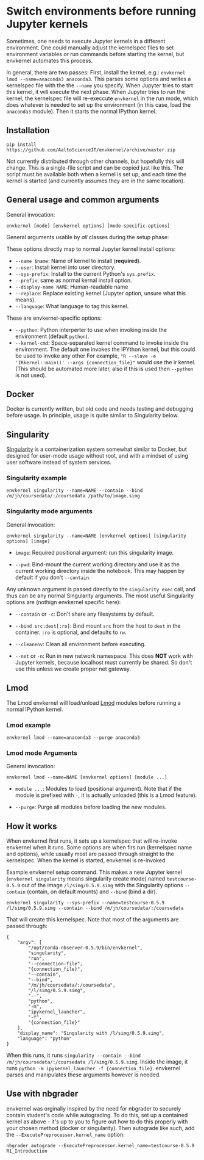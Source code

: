 # Switch environments before running Jupyter kernels

Sometimes, one needs to execute Jupyter kernels in a different
environment.  One could manually adjust the kernelspec files to set
environment variables or run commands before starting the kernel, but
envkernel automates this process.

In general, there are two passes: First, install the kernel, e.g.:
`envkernel lmod --name=anaconda3 anaconda3`.  This parses some options
and writes a kernelspec file with the the `--name` you specify.  When
Jupyter tries to start this kernel, it will execute the next phase.
When Jupyter tries to run the kernel, the kernelspec file will
re-execcute `envkernel` in the run mode, which does whatever is needed
to set up the environment (in this case, load the `anaconda3` module).
Then it starts the normal IPython kernel.





## Installation

```
pip install https://github.com/AaltoScienceIT/envkernel/archive/master.zip
```

Not currently distributed through other channels, but hopefully this
will change.  This is a single-file script and can be copied just like
this.  The script must be available both when a kernel is set up, and
each time the kernel is started (and currently assumes they are in the
same location).





## General usage and common arguments

General invocation:

```
envkernel [mode] [envkernel options] [mode-specific-options]
```


General arguments usable by *all* classes during the setup phase:

These options directly map to normal Jupyter kernel install options:

* `--name $name`: Name of kernel to install (**required**).
* `--user`: Install kernel into user directory.
* `--sys-prefix`: Install to the current Python's `sys.prefix`.
* `--prefix`: same as normal kernal install option.
* `--display-name NAME`: Human-readable name
* `--replace`: Replace existing kernel (Jupyter option, unsure what this means).
* `--language`: What language to tag this kernel.

These are envkernel-specific options:

* `--python`: Python interperter to use when invoking inside the environment (default `python`).
* `--kernel-cmd`: Space-separated kernel command to invoke inside the environment.  The default one invokes the IPYthon kernel, but this could be used to invoke any other For example, `"R --slave -e 'IRkernel::main()' --args {connection_file}"` would use the ir kernel.  (This should be automated more later, also if this is used then `--python` is not used).





## Docker

Docker is currently written, but old code and needs testing and debugging before usage.  In principle, usage is quite similar to Singularity below.





## Singularity

[Singularity](https://www.sylabs.io/docs/) is a containerization
system somewhat similar to Docker, but designed for user-mode usage
without root, and with a mindset of using user software instead of
system services.


### Singularity example

```
envkernel singularity --name=NAME --contain --bind /m/jh/coursedata/:/coursedata /path/to/image.simg
```

### Singularity mode arguments

General invocation:

```
envkernel singularity --name=NAME [envkernel options] [singularity options] [image]
```

* `image`: Required positional argument: run this singularity image.

* `--pwd`: Bind-mount the current working directory and use it as the
  current working directory inside the notebook.  This may happen by
  default if you don't `--contain`.

Any unknown argument is passed directly to the `singularity exec`
call, and thus can be any normal Singularity arguments.  The most
useful Singularity options are (nothign envkernel specific here):

* `--contain` or `-c`: Don't share any filesystems by default.

* `--bind src:dest[:ro]`: Bind mount `src` from the host to `dest` in
  the container.  `:ro` is optional, and defaults to `rw`.

* `--cleanenv`: Clean all environment before executing.

* `--net` or `-n`: Run in new network namespace.  This does **NOT**
  work with Jupyter kernels, because localhost must currently be
  shared.  So don't use this unless we create proper net gateway.





## Lmod

The Lmod envkernel will load/unload
[Lmod](https://lmod.readthedocs.io/) modules before running a normal
IPython kernel.


### Lmod example

```
envkernel lmod --name=anaconda3 --purge anaconda3
```

### Lmod mode Arguments

General invocation:

```
envkernel lmod --name=NAME [envkernel options] [module ...]
```

* `module ...`: Modules to load (positional argument).  Note that if
   the module is prefixed with `-`, it is actually unloaded (this is a
   Lmod feature).

* `--purge`: Purge all modules before loading the new modules.


## How it works

When envkernel first runs, it sets up a kernelspec that will re-invoke
envkernel when it runs.  Some options are when firs run (kernelspec
name and options), while usually most are passed through straight to
the kernelspec.  When the kernel is started, envkernel is re-invoked

Example envkernel setup command.  This makes a new Jupyter kernel
(`envkernel singularity` means singularity create mode) named
`testcourse-0.5.9` out of the image `/l/simg/0.5.9.simg` with the
Singularity options `--contain` (contain, on default mounts) and
`--bind` (bind a dir).`

```
envkernel singularity --sys-prefix --name=testcourse-0.5.9 /l/simg/0.5.9.simg --contain --bind /m/jh/coursedata/:/coursedata
```

That will create this kernelspec.  Note that most of the arguments are passed through:

```
{
    "argv": [
        "/opt/conda-nbserver-0.5.9/bin/envkernel",
        "singularity",
        "run",
        "--connection-file",
        "{connection_file}",
        "--contain",
        "--bind",
        "/m/jh/coursedata/:/coursedata",
        "/l/simg/0.5.9.simg",
        "--",
        "python",
        "-m",
        "ipykernel_launcher",
        "-f",
        "{connection_file}"
    ],
    "display_name": "Singularity with /l/simg/0.5.9.simg",
    "language": "python"
}
```

When this runs, it runs `singularity --contain --bind
/m/jh/coursedata/:/coursedata /l/simg/0.5.9.simg`.  Inside the image,
it runs `python -m ipykernel_launcher -f {connection_file}`.
envkernel parses and manipulates these arguments however is needed.





## Use with nbgrader

envkernel was orginally inspired by the need for nbgrader to securely
contain student's code while autograding.  To do this, set up a
contained kernel as above - it's up to you to figure out how to do
this properly with your chosen method (docker or singularity).  Then
autograde like such, add the `--ExecutePreprocessor.kernel_name`
option:

```
nbgrader autograde --ExecutePreprocessor.kernel_name=testcourse-0.5.9 R1_Introduction

```


